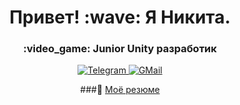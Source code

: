 <div id="header" align="center">
  <h1>Привет! :wave: Я Никита.</h1>
  <h3>:video_game: Junior Unity разработик</h3>
</div>

<div id="socials" align="center">
  <a href="t.me/vexowl">
    <img src="https://img.shields.io/badge/Telegram-blue?style=for-the-badge&logo=telegram&logoColor=white" alt="Telegram"/>
  </a>
  <a href="nickita.vex@gmail.com">
    <img src="https://img.shields.io/badge/GMail-red?style=for-the-badge&logo=gmail&logoColor=white" alt="GMail"/>
  </a>
  
###:bookmark_tabs: [Моё резюме](https://spb.hh.ru/resume/d4355612ff0d13be3e0039ed1f56774c585241)
